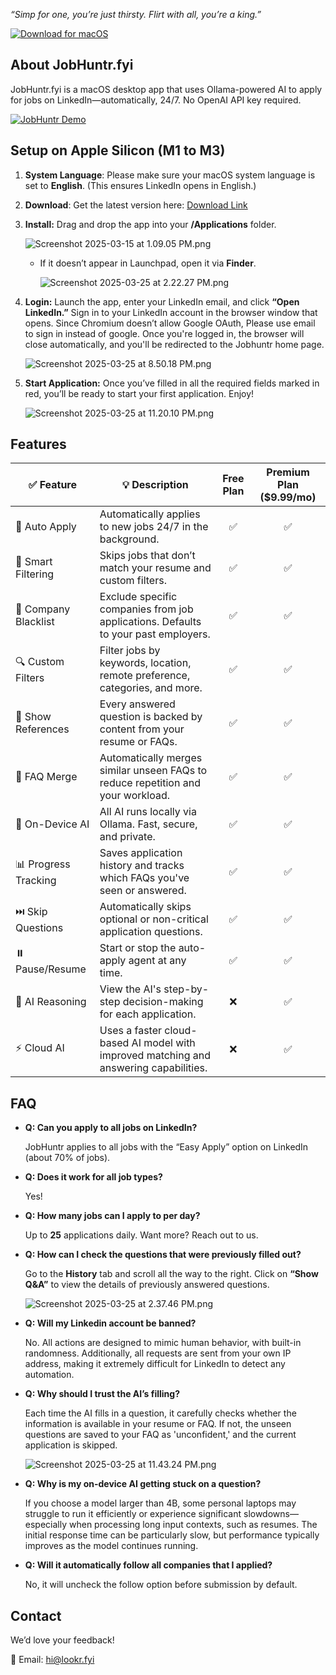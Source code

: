 _“Simp for one, you’re just thirsty. Flirt with all, you’re a king.”_

<p align="left">
  <a href="https://github.com/lookr-fyi/homebrew-jobhuntr/releases/latest/download/JobHuntr.dmg">
    <img src="https://img.shields.io/badge/Download%20for-macOS-black?style=for-the-badge&logo=apple&logoColor=white" alt="Download for macOS">
  </a>
</p>

## About JobHuntr.fyi

JobHuntr.fyi is a macOS desktop app that uses Ollama-powered AI to apply for jobs on LinkedIn—automatically, 24/7. No OpenAI API key required.

[![JobHuntr Demo](src/demo.gif)](https://file.notion.so/f/f/e5e10e17-8029-4564-ba10-37f344e3fc89/41d7bb54-f210-4885-b1df-d0856a156b7e/first-demo-added-blur-4k-music.mp4?table=block&id=1c5df946-1ad2-8062-a528-ef6dd8b00bd2&spaceId=e5e10e17-8029-4564-ba10-37f344e3fc89&expirationTimestamp=1743321600000&signature=Zvl-Pa10QR_titQGX6PxXtYVY9BH-S5OTNpFOcOHoYg)

## Setup on Apple Silicon (M1 to M3)

1. **System Language**: Please make sure your macOS system language is set to **English**. (This ensures LinkedIn opens in English.)
2. **Download**: Get the latest version here: [Download Link](https://github.com/lookr-fyi/homebrew-jobhuntr/releases/latest/download/JobHuntr.dmg)
3. **Install:** Drag and drop the app into your **/Applications** folder.

   ![Screenshot 2025-03-15 at 1.09.05 PM.png](https://img.notionusercontent.com/s3/prod-files-secure%2Fe5e10e17-8029-4564-ba10-37f344e3fc89%2F50b9441b-1bef-4333-ab86-aec1845893a9%2FScreenshot_2025-03-15_at_1.09.05_PM.png/size/w=800?exp=1743352170&sig=I9NKXeNsa1_c3XACz0meJI4ZG2z4I8TmbEH-ZdNkL7M&id=1b7df946-1ad2-805e-b326-f4c63bf743c1&table=block)

   - If it doesn’t appear in Launchpad, open it via **Finder**.

     ![Screenshot 2025-03-25 at 2.22.27 PM.png](https://img.notionusercontent.com/s3/prod-files-secure%2Fe5e10e17-8029-4564-ba10-37f344e3fc89%2F2e5a06df-18f4-45da-be1b-19541ea18b02%2FScreenshot_2025-03-25_at_2.22.27_PM.png/size/w=800?exp=1743352273&sig=-fcJouwgFTSr79phjYNA0SCJYDrvo8IOfJe0HwjKWDA&id=1c1df946-1ad2-8018-9da0-e20b3e56069a&table=block)

4. **Login:** Launch the app, enter your LinkedIn email, and click **“Open LinkedIn.”** Sign in to your LinkedIn account in the browser window that opens. Since Chromium doesn’t allow Google OAuth, Please use email to sign in instead of google. Once you're logged in, the browser will close automatically, and you'll be redirected to the Jobhuntr home page.

   ![Screenshot 2025-03-25 at 8.50.18 PM.png](https://img.notionusercontent.com/s3/prod-files-secure%2Fe5e10e17-8029-4564-ba10-37f344e3fc89%2F296cbf7d-e24a-4340-9a66-0a0e85092d44%2FScreenshot_2025-03-25_at_8.50.18_PM.png/size/w=800?exp=1743352331&sig=LYlkdFni129j1QzXQOnUza3ZuNnWi7KsOMjkPaJeBDE&id=1c2df946-1ad2-8049-8ebf-d706b30374e7&table=block)

5. **Start Application:** Once you’ve filled in all the required fields marked in red, you’ll be ready to start your first application. Enjoy!

   ![Screenshot 2025-03-25 at 11.20.10 PM.png](https://img.notionusercontent.com/s3/prod-files-secure%2Fe5e10e17-8029-4564-ba10-37f344e3fc89%2F53ef5943-c42b-48d0-ae42-18d953bc8df9%2FScreenshot_2025-03-25_at_11.20.10_PM.png/size/w=800?exp=1743352346&sig=sIqapmZh2tstK2vWgUc5_Pfl0p20fXvrLiQCnn8Tg80&id=1c2df946-1ad2-8086-8a0c-d28a99d76dd5&table=block)

## Features

| ✅ Feature           | 💡 Description                                                                        | Free Plan | Premium Plan ($9.99/mo) |
| -------------------- | ------------------------------------------------------------------------------------- | :-------: | :---------------------: |
| 🎯 Auto Apply        | Automatically applies to new jobs 24/7 in the background.                             |    ✅     |           ✅            |
| 🧠 Smart Filtering   | Skips jobs that don’t match your resume and custom filters.                           |    ✅     |           ✅            |
| 🚫 Company Blacklist | Exclude specific companies from job applications. Defaults to your past employers.    |    ✅     |           ✅            |
| 🔍 Custom Filters    | Filter jobs by keywords, location, remote preference, categories, and more.           |    ✅     |           ✅            |
| 📎 Show References   | Every answered question is backed by content from your resume or FAQs.                |    ✅     |           ✅            |
| 🧩 FAQ Merge         | Automatically merges similar unseen FAQs to reduce repetition and your workload.      |    ✅     |           ✅            |
| 🤖 On-Device AI      | All AI runs locally via Ollama. Fast, secure, and private.                            |    ✅     |           ✅            |
| 📊 Progress Tracking | Saves application history and tracks which FAQs you've seen or answered.              |    ✅     |           ✅            |
| ⏭️ Skip Questions    | Automatically skips optional or non-critical application questions.                   |    ✅     |           ✅            |
| ⏸️ Pause/Resume      | Start or stop the auto-apply agent at any time.                                       |    ✅     |           ✅            |
| 🧾 AI Reasoning      | View the AI's step-by-step decision-making for each application.                      |    ❌     |           ✅            |
| ⚡ Cloud AI          | Uses a faster cloud-based AI model with improved matching and answering capabilities. |    ❌     |           ✅            |

## FAQ

- **Q: Can you apply to all jobs on LinkedIn?**

  JobHuntr applies to all jobs with the “Easy Apply” option on LinkedIn (about 70% of jobs).

- **Q: Does it work for all job types?**

  Yes!

- **Q: How many jobs can I apply to per day?**

  Up to **25** applications daily. Want more? Reach out to us.

- **Q: How can I check the questions that were previously filled out?**

  Go to the **History** tab and scroll all the way to the right. Click on **“Show Q&A”** to view the details of previously answered questions.

  ![Screenshot 2025-03-25 at 2.37.46 PM.png](https://img.notionusercontent.com/s3/prod-files-secure%2Fe5e10e17-8029-4564-ba10-37f344e3fc89%2F446e540f-3e5c-49c6-b0af-fb193a425b6a%2F1d221135-a2b4-40a9-96cc-789cda7873f2.png/size/w=800?exp=1743352515&sig=dmUIQPlUDfnT37d2hpnqq6weFKbsA0dxJ2s_ZysQd5g&id=1c1df946-1ad2-80ee-9d13-daee3982a885&table=block)

- **Q: Will my Linkedin account be banned?**

  No. All actions are designed to mimic human behavior, with built-in randomness. Additionally, all requests are sent from your own IP address, making it extremely difficult for LinkedIn to detect any automation.

- **Q: Why should I trust the AI’s filling?**

  Each time the AI fills in a question, it carefully checks whether the information is available in your resume or FAQ. If not, the unseen questions are saved to your FAQ as 'unconfident,' and the current application is skipped.

  ![Screenshot 2025-03-25 at 11.43.24 PM.png](https://img.notionusercontent.com/s3/prod-files-secure%2Fe5e10e17-8029-4564-ba10-37f344e3fc89%2F38443147-c454-4e9c-a0a8-b2c5ce671772%2FScreenshot_2025-03-25_at_11.43.24_PM.png/size/w=800?exp=1743359590&sig=0GEmsVmYMPFOZ8YY0upDn6WGW-YL1NwncoxtuyUDfBQ&id=1c2df946-1ad2-800f-9a70-d3e4fe8503af&table=block)

- **Q: Why is my on-device AI getting stuck on a question?**

  If you choose a model larger than 4B, some personal laptops may struggle to run it efficiently or experience significant slowdowns—especially when processing long input contexts, such as resumes. The initial response time can be particularly slow, but performance typically improves as the model continues running.

- **Q: Will it automatically follow all companies that I applied?**

  No, it will uncheck the follow option before submission by default.

## Contact

We’d love your feedback!

📧 Email: hi@lookr.fyi
